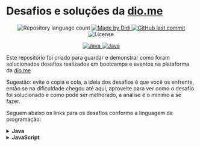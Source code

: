 # Desafios e soluções da [dio.me](https://www.dio.me/)

<p align="center">
	<img alt="Repository language count" src="https://img.shields.io/github/languages/count/didifive/desafios-dio">
	<a href="https://www.linkedin.com/in/luis-carlos-zancanela/">
		<img alt="Made by Didi" src="https://img.shields.io/badge/made%20by-Didi-green">
	</a>
	<a href="https://github.com/didifive/desafios-dio/commits/master">
		<img alt="GitHub last commit" src="https://img.shields.io/github/last-commit/didifive/desafios-dio?color=blue">
	</a>
	<img alt="License" src="https://img.shields.io/badge/license-MIT-brightgreen?color=blue">
</p>

<p align="center">
	<a href="https://dev.java/">
	  <img alt="Java" src="https://img.shields.io/static/v1?color=red&label=Dev&message=Java&style=for-the-badge&logo=Java">
	</a>
	<a href="https://www.javascript.com/">
	  <img alt="Java" src="https://img.shields.io/static/v1?color=yellow&label=Dev&message=JavaScript&style=for-the-badge&logo=Javascript">
	</a>
</p>

Este repositório foi criado para guardar e demonstrar como foram solucionados desafios realizados em bootcamps e eventos na plataforma da [dio.me](https://www.dio.me/)

Sugestão: evite o copia e cola, a ideia dos desafios é que você os enfrente, então se na dificuldade chegou até aqui, aproveite para ver como o desafio foi solucionado e como pode ser melhorado, a análise é o mínimo a se fazer.

Seguem abaixo os links para os desafios conforme a linguagem de programação:

<!-- Java -->
<details>
	<summary><strong>Java</strong></summary>
	<br />
	<div align="left">
		<!-- Iniciando a programação em Java -->
		<table border=1>
			<tr>
				<th colspan="4">
				<a href="https://github.com/didifive/desafios-dio/tree/master/desafios/Java/Iniciando%20a%20programa%C3%A7%C3%A3o%20em%20Java">
					Iniciando a programação em Java
				</a>
			</th>
			</tr>
			<tr>
				<th>Etapa</th>
				<th>Desafio</th>
				<th>Solução</th>
				<th>Status</th>
			</tr>
				<tr>
					<td align="center">1</td>
					<td>Exibindo Números Pares</td>
					<td>
						<a href="https://github.com/didifive/desafios-dio/blob/master/desafios/Java/Iniciando%20a%20programa%C3%A7%C3%A3o%20em%20Java/ExibindoNumerosPares.java">
							Código
						</a>
					</td>
					<td align="center">✅</td>
				</tr>
				<tr>
					<td align="center">2</td>
					<td>Entrada e Saída CPF</td>
					<td>
						<a href="https://github.com/didifive/desafios-dio/blob/master/desafios/Java/Iniciando%20a%20programa%C3%A7%C3%A3o%20em%20Java/EntradaESaidaCPF.java">
							Código
						</a>
					</td>
					<td align="center">✅</td>
				</tr>
				<tr>
					<td align="center">3</td>
					<td>DDD</td>
					<td>
						<a href="https://github.com/didifive/desafios-dio/blob/master/desafios/Java/Iniciando%20a%20programa%C3%A7%C3%A3o%20em%20Java/DDD.java">
							Código
						</a>
					</td>
					<td align="center">✅</td>
				</tr>
		</table>
		<!-- Solucionando desafios matemáticos em Java -->
		<table border=1>
			<tr>
				<th colspan="4">
					<a href="https://github.com/didifive/desafios-dio/tree/master/desafios/Java/Solucionando%20desafios%20matem%C3%A1ticos%20em%20Java">
						Solucionando desafios matemáticos em Java
					</a>
				</th>
			</tr>
			<tr>
				<th>Etapa</th>
				<th>Desafio</th>
				<th>Solução</th>
				<th>Status</th>
			</tr>
			<tr>
				<td align="center">1</td>
				<td>Cálculo de viagem</td>
				<td>
					<a href="https://github.com/didifive/desafios-dio/blob/master/desafios/Java/Solucionando%20desafios%20matem%C3%A1ticos%20em%20Java/CalculoDeViagem.java">
						Código
					</a>
				</td>
				<td align="center">✅</td>
			</tr>
			<tr>
				<td align="center">2</td>
				<td>Área do Círculo</td>
				<td>
					<a href="https://github.com/didifive/desafios-dio/blob/master/desafios/Java/Solucionando%20desafios%20matem%C3%A1ticos%20em%20Java/AreaDoCirculo.java">
						Código
					</a>
				</td>
				<td align="center">✅</td>
			</tr>
			<tr>
				<td align="center">3</td>
				<td>Folha de Pagamento</td>
				<td>
					<a href="https://github.com/didifive/desafios-dio/blob/master/desafios/Java/Solucionando%20desafios%20matem%C3%A1ticos%20em%20Java/FolhaDePagamento.java">
						Código
					</a>
				</td>
				<td align="center">✅</td>
			</tr>
			<tr>
				<td align="center">4</td>
				<td>Múltiplos</td>
				<td>
					<a href="https://github.com/didifive/desafios-dio/blob/master/desafios/Java/Solucionando%20desafios%20matem%C3%A1ticos%20em%20Java/Multiplos.java">
						Código
					</a>
				</td>
				<td align="center">✅</td>
			</tr>
			<tr>
				<td align="center">5</td>
				<td>Análise de Números</td>
				<td>
					<a href="https://github.com/didifive/desafios-dio/blob/master/desafios/Java/Solucionando%20desafios%20matem%C3%A1ticos%20em%20Java/AnaliseDeNumeros.java">
						Código
					</a>
				</td>
				<td align="center">✅</td>
			</tr>
		</table>
		<!-- Desafios matemáticos em Java -->
		<table border=1>
			<tr>
				<th colspan="4">
					<a href="https://github.com/didifive/desafios-dio/tree/master/desafios/Java/Desafios%20matem%C3%A1ticos%20em%20Java">
						Desafios matemáticos em Java
					</a>
				</th>
			</tr>
			<tr>
				<th>Etapa</th>
				<th>Desafio</th>
				<th>Solução</th>
				<th>Status</th>
			</tr>
			<tr>
				<td align="center">1</td>
				<td>Visita na Feira</td>
				<td>
					<a href="https://github.com/didifive/desafios-dio/blob/master/desafios/Java/Desafios%20matem%C3%A1ticos%20em%20Java/VisitaNaFeira.java">
						Código
					</a>
				</td>
				<td align="center">✅</td>
			</tr>
			<tr>
				<td align="center">2</td>
				<td>Seis Números Ímpares</td>
				<td>
					<a href="https://github.com/didifive/desafios-dio/blob/master/desafios/Java/Desafios%20matem%C3%A1ticos%20em%20Java/SeisNumerosImpares.java">
						Código
					</a>
				</td>
				<td align="center">✅</td>
			</tr>
			<tr>
				<td align="center">3</td>
				<td>Análise de Números</td>
				<td>
					<a href="https://github.com/didifive/desafios-dio/blob/master/desafios/Java/Solucionando%20desafios%20matem%C3%A1ticos%20em%20Java/AnaliseDeNumeros.java">
						Código
					</a>
				</td>
				<td align="center">✅</td>
			</tr>
		</table>
		<!-- Solucionando Desafios em Java -->
		<table border=1>
			<tr>
				<th colspan="4">
					<a href="https://github.com/didifive/desafios-dio/tree/master/desafios/Java/Solucionando%20Desafios%20em%20Java">
						Solucionando Desafios em Java
					</a>
				</th>
			</tr>
			<tr>
				<th>Etapa</th>
				<th>Desafio</th>
				<th>Solução</th>
				<th>Status</th>
			</tr>
			<tr>
				<td align="center">1</td>
				<td>Diferença</td>
				<td>
					<a href="https://github.com/didifive/desafios-dio/blob/master/desafios/Java/Solucionando%20Desafios%20em%20Java/Diferenca.java">
						Código
					</a>
				</td>
				<td align="center">✅</td>
			</tr>
			<tr>
				<td align="center">2</td>
				<td>Idades</td>
				<td>
					<a href="https://github.com/didifive/desafios-dio/blob/master/desafios/Java/Solucionando%20Desafios%20em%20Java/Idades.java">
						Código
					</a>
				</td>
				<td align="center">✅</td>
			</tr>
			<tr>
				<td align="center">3</td>
				<td>Contagem repetida de números</td>
				<td>
					<a href="https://github.com/didifive/desafios-dio/blob/master/desafios/Java/Solucionando%20Desafios%20em%20Java/ContagemRepetidaNumeros.java">
						Código
					</a>
				</td>
				<td align="center">✅</td>
			</tr>
		</table>
		<!-- Aceleração Global Dev TONNIE -->
		<table border=1>
			<tr>
				<th colspan="4">
					<a href="https://github.com/didifive/desafios-dio/tree/master/desafios/Java/Acelera%C3%A7%C3%A3o%20Global%20Dev%20Tonnie">
						Aceleração Global Dev TONNIE
					</a>
				</th>
			</tr>
			<tr>
				<th>Step</th>
				<th>Challenge</th>
				<th>Solution</th>
				<th>Status</th>
			</tr>
			<tr>
				<td align="center">1</td>
				<td>Enjoy the Offer</td>
				<td>
					<a href="https://github.com/didifive/desafios-dio/blob/master/desafios/Java/Acelera%C3%A7%C3%A3o%20Global%20Dev%20Tonnie/EnjoyTheOffer.java">
						Source Code
					</a>
				</td>
				<td align="center">✅</td>
			</tr>
			<tr>
				<td align="center">2</td>
				<td>Head or Tail</td>
				<td>
					<a href="https://github.com/didifive/desafios-dio/blob/master/desafios/Java/Acelera%C3%A7%C3%A3o%20Global%20Dev%20Tonnie/HeadOrTail.java">
						Source Code
					</a>
				</td>
				<td align="center">✅</td>
			</tr>
			<tr>
				<td align="center">3</td>
				<td>Exchanging Cards</td>
				<td>
					<a href="https://github.com/didifive/desafios-dio/blob/master/desafios/Java/Acelera%C3%A7%C3%A3o%20Global%20Dev%20Tonnie/ExchangingCards.java">
						Source Code
					</a>
				</td>
				<td align="center">✅</td>
			</tr>
		</table>
		<!-- Aceleração Global Dev #18 - GFT -->
		<table border=1>
			<tr>
				<th colspan="4">
					<a href="https://github.com/didifive/desafios-dio/tree/master/desafios/Java/Acelera%C3%A7%C3%A3o%20Global%20Dev%20%2318%20-%20GFT">
						Aceleração Global Dev #18 - GFT
					</a>
				</th>
			</tr>
			<tr>
				<th>Etapa</th>
				<th>Desafio</th>
				<th>Solução</th>
				<th>Status</th>
			</tr>
			<tr>
				<td align="center">1</td>
				<td>Copa</td>
				<td>
					<a href="https://github.com/didifive/desafios-dio/blob/master/desafios/Java/Acelera%C3%A7%C3%A3o%20Global%20Dev%20%2318%20-%20GFT/Tournament.java">
						Código
					</a>
				</td>
				<td align="center">✅</td>
			</tr>
			<tr>
				<td align="center">2</td>
				<td>Montanha-Russa</td>
				<td>
					<a href="https://github.com/didifive/desafios-dio/blob/master/desafios/Java/Acelera%C3%A7%C3%A3o%20Global%20Dev%20%2318%20-%20GFT/RollerCoaster.java">
						Código
					</a>
				</td>
				<td align="center">✅</td>
			</tr>
			<tr>
				<td align="center">3</td>
				<td>Cachorros-Quentes</td>
				<td>
					<a href="https://github.com/didifive/desafios-dio/blob/master/desafios/Java/Acelera%C3%A7%C3%A3o%20Global%20Dev%20%2318%20-%20GFT/HotDogs.java">
						Código
					</a>
				</td>
				<td align="center">✅</td>
			</tr>
		</table>
		<!-- Desafios Java Developer -->
		<table border=1>
			<tr>
				<th colspan="4">
					<a href="https://github.com/didifive/desafios-dio/tree/master/desafios/Java/Desafios%20Java%20Developer">
						Desafios Java Developer
					</a>
				</th>
			</tr>
			<tr>
				<th>Etapa</th>
				<th>Desafio</th>
				<th>Solução</th>
				<th>Status</th>
			</tr>
			<tr>
				<td align="center">1</td>
				<td>Xadrez</td>
				<td>
					<a href="https://github.com/didifive/desafios-dio/blob/master/desafios/Java/Desafios%20Java%20Developer/Chess.java">
						Código
					</a>
				</td>
				<td align="center">✅</td>
			</tr>
			<tr>
				<td align="center">2</td>
				<td>Trigo no Tabuleiro</td>
				<td>
					<a href="https://github.com/didifive/desafios-dio/blob/master/desafios/Java/Desafios%20Java%20Developer/WheatOnTheBoard%20.java">
						Código
					</a>
				</td>
				<td align="center">✅</td>
			</tr>
			<tr>
				<td align="center">3</td>
				<td>MacPRONALTS</td>
				<td>
					<a href="https://github.com/didifive/desafios-dio/blob/master/desafios/Java/Desafios%20Java%20Developer/MacPRONALTS.java">
						Código
					</a>
				</td>
				<td align="center">✅</td>
			</tr>
			<tr>
				<td align="center">4</td>
				<td>Fuso Horário</td>
				<td>
					<a href="https://github.com/didifive/desafios-dio/blob/master/desafios/Java/Desafios%20Java%20Developer/TimeZone.java">
						Código
					</a>
				</td>
				<td align="center">✅</td>
			</tr>
			<tr>
				<td align="center">5</td>
				<td>Par ou Ímpar</td>
				<td>
					<a href="https://github.com/didifive/desafios-dio/blob/master/desafios/Java/Desafios%20Java%20Developer/EvenOrOdd.java">
						Código
					</a>
				</td>
				<td align="center">✅</td>
			</tr>
			<tr>
				<td align="center">6</td>
				<td>Dama</td>
				<td>
					<a href="https://github.com/didifive/desafios-dio/blob/master/desafios/Java/Desafios%20Java%20Developer/Checkers.java">
						Código
					</a>
				</td>
				<td align="center">✅</td>
			</tr>
		</table>
		<!-- Desafio Java Iniciante - Cognizant Developer -->
		<table border=1>
			<tr>
				<th colspan="4">
					<a href="https://github.com/didifive/desafios-dio/">
						Desafio Java Iniciante - Cognizant Developer
					</a>
				</th>
			</tr>
			<tr>
				<th>Etapa</th>
				<th>Desafio</th>
				<th>Solução</th>
				<th>Status</th>
			</tr>
			<tr>
				<td align="center">1</td>
				<td>Tempo do Dobby</td>
				<td>
					<a href="https://github.com/didifive/desafios-dio/">
						Código
					</a>
				</td>
				<td align="center">✅</td>
			</tr>
			<tr>
				<td align="center">2</td>
				<td>DDD</td>
				<td>
					<a href="https://github.com/didifive/desafios-dio/blob/master/desafios/Java/Iniciando%20a%20programa%C3%A7%C3%A3o%20em%20Java/DDD.java">
						Código
					</a>
				</td>
				<td align="center">✅</td>
			</tr>
			<tr>
				<td align="center">3</td>
				<td>Visita na Feira</td>
				<td>
					<a href="https://github.com/didifive/desafios-dio/blob/master/desafios/Java/Desafios%20matem%C3%A1ticos%20em%20Java/VisitaNaFeira.java">
						Código
					</a>
				</td>
				<td align="center">✅</td>
			</tr>
		</table>
	</div>
</details>


<!-- JavaScript -->
<details>
	<summary><strong>JavaScript</strong></summary>
	<br />
	<div align="left">
		<!-- Iniciando Desafios em JavaScript -->
		<table border=1>
			<tr>
				<th colspan="4">
				<a href="https://github.com/didifive/desafios-dio/tree/master/desafios/JavaScript/Iniciando%20Desafios%20em%20JavaScript">
					Iniciando Desafios em JavaScript
				</a>
			</th>
			</tr>
			<tr>
				<th>Etapa</th>
				<th>Desafio</th>
				<th>Solução</th>
				<th>Status</th>
			</tr>
				<tr>
					<td align="center">1</td>
					<td>Cálculo de viagem</td>
					<td>
						<a href="https://github.com/didifive/desafios-dio/blob/master/desafios/JavaScript/Iniciando%20Desafios%20em%20JavaScript/CalculoViagem.js">
							Código
						</a>
					</td>
					<td align="center">✅</td>
				</tr>
				<tr>
					<td align="center">2</td>
					<td>Visita na Feira</td>
					<td>
						<a href="https://github.com/didifive/desafios-dio/blob/master/desafios/JavaScript/Iniciando%20Desafios%20em%20JavaScript/VisitaNaFeira.js">
							Código
						</a>
					</td>
					<td align="center">✅</td>
				</tr>
				<tr>
					<td align="center">3</td>
					<td>Multiplicação Simples</td>
					<td>
						<a href="https://github.com/didifive/desafios-dio/blob/master/desafios/JavaScript/Iniciando%20Desafios%20em%20JavaScript/MultiplicacaoSimples.js">
							Código
						</a>
					</td>
					<td align="center">✅</td>
				</tr>
		</table>
		<!-- Desafios Aritméticos em JavaScript -->
		<table border=1>
			<tr>
				<th colspan="4">
				<a href="https://github.com/didifive/desafios-dio/tree/master/desafios/JavaScript/Desafios%20Aritm%C3%A9ticos%20em%20JavaScript">
					Desafios Aritméticos em JavaScript
				</a>
			</th>
			</tr>
			<tr>
				<th>Etapa</th>
				<th>Desafio</th>
				<th>Solução</th>
				<th>Status</th>
			</tr>
				<tr>
					<td align="center">1</td>
					<td>Fibonacci Fácil</td>
					<td>
						<a href="https://github.com/didifive/desafios-dio/blob/master/desafios/JavaScript/Desafios%20Aritm%C3%A9ticos%20em%20JavaScript/FibonacciFacil.js">
							Código
						</a>
					</td>
					<td align="center">✅</td>
				</tr>
				<tr>
					<td align="center">2</td>
					<td>Preenchimento de Vetor I</td>
					<td>
						<a href="https://github.com/didifive/desafios-dio/blob/master/desafios/JavaScript/Desafios%20Aritm%C3%A9ticos%20em%20JavaScript/PreenchimentoDeVetorI.js">
							Código
						</a>
					</td>
					<td align="center">✅</td>
				</tr>
				<tr>
					<td align="center">3</td>
					<td>Substituição em Vetor I</td>
					<td>
						<a href="https://github.com/didifive/desafios-dio/blob/master/desafios/JavaScript/Desafios%20Aritm%C3%A9ticos%20em%20JavaScript/SubstituicaoEmVetorI.js">
							Código
						</a>
					</td>
					<td align="center">✅</td>
				</tr>
		</table>
		<!-- Desafios Matemáticos em JavaScript -->
		<table border=1>
			<tr>
				<th colspan="4">
				<a href="https://github.com/didifive/desafios-dio/tree/master/desafios/JavaScript/Desafios%20Matem%C3%A1ticos%20em%20JavaScript">
					Desafios Matemáticos em JavaScript 
				</a>
			</th>
			</tr>
			<tr>
				<th>Etapa</th>
				<th>Desafio</th>
				<th>Solução</th>
				<th>Status</th>
			</tr>
				<tr>
					<td align="center">1</td>
					<td>Contagem de Cédulas</td>
					<td>
						<a href="https://github.com/didifive/desafios-dio/blob/master/desafios/JavaScript/Desafios%20Matem%C3%A1ticos%20em%20JavaScript/ContagemDeCedulas.js">
							Código
						</a>
					</td>
					<td align="center">✅</td>
				</tr>
				<tr>
					<td align="center">2</td>
					<td>Quanta Mandioca?</td>
					<td>
						<a href="https://github.com/didifive/desafios-dio/blob/master/desafios/JavaScript/Desafios%20Matem%C3%A1ticos%20em%20JavaScript/QuantaMandioca.js">
							Código
						</a>
					</td>
					<td align="center">✅</td>
				</tr>
				<tr>
					<td align="center">3</td>
					<td>Programa para Validação de Notas</td>
					<td>
						<a href="https://github.com/didifive/desafios-dio/blob/master/desafios/JavaScript/Desafios%20Matem%C3%A1ticos%20em%20JavaScript/ValidacaoDeNotas.js">
							Código
						</a>
					</td>
					<td align="center">✅</td>
				</tr>
		</table>
		<!-- Desafios Iniciais JavaScript -->
		<table border=1>
			<tr>
				<th colspan="4">
				<a href="https://github.com/didifive/desafios-dio/tree/master/desafios/JavaScript/Desafios%20Iniciais%20JavaScript">
					Desafios Iniciais JavaScript 
				</a>
			</th>
			</tr>
			<tr>
				<th>Etapa</th>
				<th>Desafio</th>
				<th>Solução</th>
				<th>Status</th>
			</tr>
				<tr>
					<td align="center">1</td>
					<td>Tabuada</td>
					<td>
						<a href="https://github.com/didifive/desafios-dio/blob/master/desafios/JavaScript/Desafios%20Iniciais%20JavaScript/Tabuada.js">
							Código
						</a>
					</td>
					<td align="center">✅</td>
				</tr>
				<tr>
					<td align="center">2</td>
					<td>Intervalo</td>
					<td>
						<a href="https://github.com/didifive/desafios-dio/blob/master/desafios/JavaScript/Desafios%20Iniciais%20JavaScript/Intervalo.js">
							Código
						</a>
					</td>
					<td align="center">✅</td>
				</tr>
				<tr>
					<td align="center">3</td>
					<td>Tipo de Combustível</td>
					<td>
						<a href="https://github.com/didifive/desafios-dio/blob/master/desafios/JavaScript/Desafios%20Iniciais%20JavaScript/TipoDeCombustivel.js">
							Código
						</a>
					</td>
					<td align="center">✅</td>
				</tr>
		</table>
		<!-- Desafios Intermediários JavaScript -->
		<table border=1>
			<tr>
				<th colspan="4">
				<a href="https://github.com/didifive/desafios-dio/tree/master/desafios/JavaScript/Desafios%20Intermedi%C3%A1rios%20JavaScript">
					Desafios Intermediários JavaScript 
				</a>
			</th>
			</tr>
			<tr>
				<th>Etapa</th>
				<th>Desafio</th>
				<th>Solução</th>
				<th>Status</th>
			</tr>
				<tr>
					<td align="center">1</td>
					<td>Coxinha de Bueno</td>
					<td>
						<a href="https://github.com/didifive/desafios-dio/blob/master/desafios/JavaScript/Desafios%20Intermedi%C3%A1rios%20JavaScript/CoxinhaDeBueno.js">
							Código
						</a>
					</td>
					<td align="center">✅</td>
				</tr>
				<tr>
					<td align="center">2</td>
					<td>Taxa de Imposto de Renda</td>
					<td>
						<a href="https://github.com/didifive/desafios-dio/blob/master/desafios/JavaScript/Desafios%20Intermedi%C3%A1rios%20JavaScript/ImpostoDeRenda.js">
							Código
						</a>
					</td>
					<td align="center">✅</td>
				</tr>
				<tr>
					<td align="center">3</td>
					<td>Saída 6</td>
					<td>
						<a href="https://github.com/didifive/desafios-dio/blob/master/desafios/JavaScript/Desafios%20Intermedi%C3%A1rios%20JavaScript/Saida6.js">
							Código
						</a>
					</td>
					<td align="center">✅</td>
				</tr>
		</table>
		<!-- Desafios Médios JavaScript -->
		<table border=1>
			<tr>
				<th colspan="4">
				<a href="https://github.com/didifive/desafios-dio/tree/master/desafios/JavaScript/Desafios%20M%C3%A9dios%20JavaScript">
					Desafios Médios JavaScript 
				</a>
			</th>
			</tr>
			<tr>
				<th>Etapa</th>
				<th>Desafio</th>
				<th>Solução</th>
				<th>Status</th>
			</tr>
				<tr>
					<td align="center">1</td>
					<td>Fases da Lua</td>
					<td>
						<a href="https://github.com/didifive/desafios-dio/blob/master/desafios/JavaScript/Desafios%20M%C3%A9dios%20JavaScript/FasesDaLua.js">
							Código
						</a>
					</td>
					<td align="center">✅</td>
				</tr>
				<tr>
					<td align="center">2</td>
					<td>Polígonos Regulares Simples</td>
					<td>
						<a href="https://github.com/didifive/desafios-dio/blob/master/desafios/JavaScript/Desafios%20M%C3%A9dios%20JavaScript/PoligonosRegularesSimples.js">
							Código
						</a>
					</td>
					<td align="center">✅</td>
				</tr>
				<tr>
					<td align="center">3</td>
					<td>Teorema da Divisão Euclidiana</td>
					<td>
						<a href="https://github.com/didifive/desafios-dio/blob/master/desafios/JavaScript/Desafios%20M%C3%A9dios%20JavaScript/TeoremaDaDivisaoEuclidiana.js">
							Código
						</a>
					</td>
					<td align="center">✅</td>
				</tr>
		</table>
	</div>
</details>